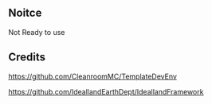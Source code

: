 ## Noitce

Not Ready to use

## Credits

https://github.com/CleanroomMC/TemplateDevEnv

https://github.com/IdeallandEarthDept/IdeallandFramework